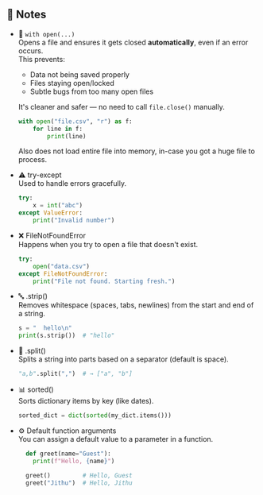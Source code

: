 📝 Notes  
--------

- 📖 `with open(...)`  
  Opens a file and ensures it gets closed **automatically**, even if an error occurs.  
  This prevents:

  - Data not being saved properly  
  - Files staying open/locked  
  - Subtle bugs from too many open files  
  
  It's cleaner and safer — no need to call `file.close()` manually.

  ```python
  with open("file.csv", "r") as f:
      for line in f:
          print(line)
  ```

  Also does not load entire file into memory, in-case you got a huge file to process.

- ⚠️ try-except  
  Used to handle errors gracefully.
  ```python
  try:
      x = int("abc")
  except ValueError:
      print("Invalid number")
  ```


- ❌ FileNotFoundError  
  Happens when you try to open a file that doesn't exist.

  ```python
  try:
      open("data.csv")
  except FileNotFoundError:
      print("File not found. Starting fresh.")
  ```

- 🔤 .strip()  
  Removes whitespace (spaces, tabs, newlines) from the start and end of a string.

  ```python
  s = "  hello\n"
  print(s.strip())  # "hello"
  ```

- 🔁 .split()  
  Splits a string into parts based on a separator (default is space).

  ```python
  "a,b".split(",")  # → ["a", "b"]
  ```

- 📊 sorted()  
  Sorts dictionary items by key (like dates).

  ```python
  sorted_dict = dict(sorted(my_dict.items()))
  ```

- ⚙️ Default function arguments  
  You can assign a default value to a parameter in a function.


  ```python
    def greet(name="Guest"):
      print(f"Hello, {name}")
  
    greet()         # Hello, Guest
    greet("Jithu")  # Hello, Jithu
  ```